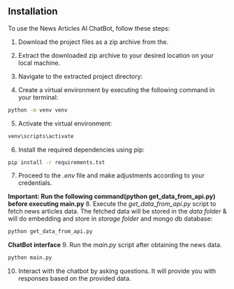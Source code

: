## Installation
To use the News Articles AI ChatBot, follow these steps:

1. Download the project files as a zip archive from the.

2. Extract the downloaded zip archive to your desired location on your local machine.

3. Navigate to the extracted project directory:

4. Create a virtual environment by executing the following command in your terminal:
```bash
python -m venv venv
```

5. Activate the virtual environment:
```bash
venv\scripts\activate
```

6. Install the required dependencies using pip:
```bash
pip install -r requirements.txt
```

7. Proceed to the *.env* file and make adjustments according to your credentials.

**Important: Run the following command(python get_data_from_api.py) before executing main.py**
8. Execute the *get_data_from_api.py* script to fetch news articles data. The fetched data will be stored in the *data folder* & will do embedding and store in *storage folder* and mongo db database:
```bash
python get_data_from_api.py
```

**ChatBot interface**
9. Run the *main.py* script after obtaining the news data.
```bash
python main.py
```

10. Interact with the chatbot by asking questions. It will provide you with responses based on the provided data.

